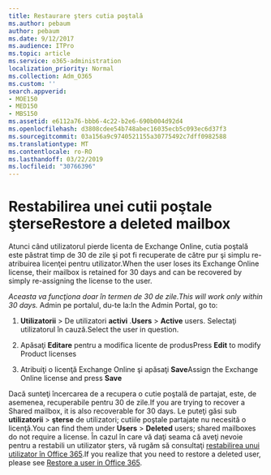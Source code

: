 ```yaml
---
title: Restaurare şters cutia poştală
ms.author: pebaum
author: pebaum
ms.date: 9/12/2017
ms.audience: ITPro
ms.topic: article
ms.service: o365-administration
localization_priority: Normal
ms.collection: Adm_O365
ms.custom: ''
search.appverid:
- MOE150
- MED150
- MBS150
ms.assetid: e6112a76-bbb6-4c22-b2e6-690b004d92d4
ms.openlocfilehash: d3808cdee54b748abec16035ecb5c093ec6d37f3
ms.sourcegitcommit: 03a156a9c9740521155a30775492c7dff0982588
ms.translationtype: MT
ms.contentlocale: ro-RO
ms.lasthandoff: 03/22/2019
ms.locfileid: "30766396"
---
```

# <a name="restore-a-deleted-mailbox"></a><span data-ttu-id="20cde-102">Restabilirea unei cutii poştale şterse</span><span class="sxs-lookup"><span data-stu-id="20cde-102">Restore a deleted mailbox</span></span>

<span data-ttu-id="20cde-103">Atunci când utilizatorul pierde licenta de Exchange Online, cutia poştală este păstrat timp de 30 de zile şi pot fi recuperate de către pur şi simplu re-atribuirea licenţei pentru utilizator.</span><span class="sxs-lookup"><span data-stu-id="20cde-103">When the user loses its Exchange Online license, their mailbox is retained for 30 days and can be recovered by simply re-assigning the license to the user.</span></span>
  
 <span data-ttu-id="20cde-104">*Aceasta va funcţiona doar în termen de 30 de zile.*</span><span class="sxs-lookup"><span data-stu-id="20cde-104">*This will work only within 30 days.*</span></span>  <span data-ttu-id="20cde-105">Admin pe portalul, du-te la:</span><span class="sxs-lookup"><span data-stu-id="20cde-105">In the Admin Portal, go to:</span></span> 
  
1. <span data-ttu-id="20cde-106">**Utilizatorii** \> De utilizatori **activi** .</span><span class="sxs-lookup"><span data-stu-id="20cde-106">**Users** \> **Active** users.</span></span> <span data-ttu-id="20cde-107">Selectaţi utilizatorul în cauză.</span><span class="sxs-lookup"><span data-stu-id="20cde-107">Select the user in question.</span></span> 
    
2. <span data-ttu-id="20cde-108">Apăsaţi **Editare** pentru a modifica licente de produs</span><span class="sxs-lookup"><span data-stu-id="20cde-108">Press **Edit** to modify Product licenses</span></span> 
    
3. <span data-ttu-id="20cde-109">Atribuiţi o licenţă Exchange Online şi apăsaţi **Save**</span><span class="sxs-lookup"><span data-stu-id="20cde-109">Assign the Exchange Online license and press **Save**</span></span>
    
<span data-ttu-id="20cde-110">Dacă sunteţi încercarea de a recupera o cutie poştală de partajat, este, de asemenea, recuperabile pentru 30 de zile.</span><span class="sxs-lookup"><span data-stu-id="20cde-110">If you are trying to recover a Shared mailbox, it is also recoverable for 30 days.</span></span> <span data-ttu-id="20cde-111">Le puteţi găsi sub **utilizatorii** \> **şterse** de utilizatori; cutiile poştale partajate nu necesită o licenţă.</span><span class="sxs-lookup"><span data-stu-id="20cde-111">You can find them under **Users** \> **Deleted** users; shared mailboxes do not require a license.</span></span> <span data-ttu-id="20cde-112">În cazul în care vă daţi seama că aveţi nevoie pentru a restabili un utilizator şters, vă rugăm să consultaţi [restabilirea unui utilizator în Office 365](https://docs.microsoft.com/en-us/office365/admin/add-users/restore-user).</span><span class="sxs-lookup"><span data-stu-id="20cde-112">If you realize that you need to restore a deleted user, please see [Restore a user in Office 365](https://docs.microsoft.com/en-us/office365/admin/add-users/restore-user).</span></span>
  


